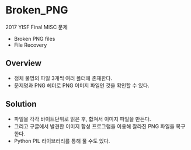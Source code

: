 # Broken_PNG

2017 YISF Final MISC 문제

  - Broken PNG files
  - File Recovery

## Overview

  - 정체 불명의 파일 3개씩 여러 폴더에 존재한다.
  - 문제명과 PNG 헤더로 PNG 이미지 파일인 것을 확인할 수 있다.

## Solution

- 파일을 각각 바이트단위로 읽은 후, 합쳐서 이미지 파일을 만든다.
- 그리고 구글에서 발견한 이미지 합성 프로그램을 이용해 잘라진 PNG 파일을 복구한다.
- Python PIL 라이브러리를 통해 풀 수도 있다.

